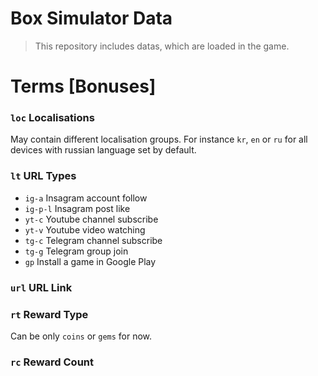 # Box Simulator Data

> This repository includes datas, which are loaded in the game. 
# Terms [Bonuses]
### `loc` Localisations
May contain different localisation groups. For instance `kr`, `en` or `ru` for all devices with russian language set by default.
### `lt` URL Types 
- `ig-a` Insagram account follow
- `ig-p-l` Insagram post like
- `yt-c` Youtube channel subscribe
- `yt-v` Youtube video watching
- `tg-c` Telegram channel subscribe
- `tg-g` Telegram group join
- `gp` Install a game in Google Play
### `url` URL Link
### `rt` Reward Type
Can be only `coins` or `gems` for now.
### `rc` Reward Count
